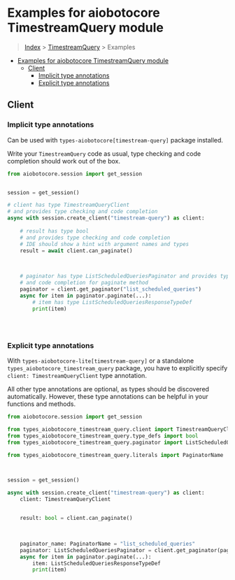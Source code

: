 <a id="examples-for-aiobotocore-timestreamquery-module"></a>

# Examples for aiobotocore TimestreamQuery module

> [Index](../README.md) > [TimestreamQuery](./README.md) > Examples

- [Examples for aiobotocore TimestreamQuery module](#examples-for-aiobotocore-timestreamquery-module)
  - [Client](#client)
    - [Implicit type annotations](#implicit-type-annotations)
    - [Explicit type annotations](#explicit-type-annotations)

<a id="client"></a>

## Client

<a id="implicit-type-annotations"></a>

### Implicit type annotations

Can be used with `types-aiobotocore[timestream-query]` package installed.

Write your `TimestreamQuery` code as usual, type checking and code completion
should work out of the box.

```python
from aiobotocore.session import get_session


session = get_session()

# client has type TimestreamQueryClient
# and provides type checking and code completion
async with session.create_client("timestream-query") as client:
    
    # result has type bool
    # and provides type checking and code completion
    # IDE should show a hint with argument names and types
    result = await client.can_paginate()
    

    
    # paginator has type ListScheduledQueriesPaginator and provides type checking
    # and code completion for paginate method
    paginator = client.get_paginator("list_scheduled_queries")
    async for item in paginator.paginate(...):
        # item has type ListScheduledQueriesResponseTypeDef
        print(item)
    

    
```

<a id="explicit-type-annotations"></a>

### Explicit type annotations

With `types-aiobotocore-lite[timestream-query]` or a standalone
`types_aiobotocore_timestream_query` package, you have to explicitly specify
`client: TimestreamQueryClient` type annotation.

All other type annotations are optional, as types should be discovered
automatically. However, these type annotations can be helpful in your functions
and methods.

```python
from aiobotocore.session import get_session

from types_aiobotocore_timestream_query.client import TimestreamQueryClient
from types_aiobotocore_timestream_query.type_defs import bool
from types_aiobotocore_timestream_query.paginator import ListScheduledQueriesPaginator

from types_aiobotocore_timestream_query.literals import PaginatorName



session = get_session()

async with session.create_client("timestream-query") as client:
    client: TimestreamQueryClient

    
    result: bool = client.can_paginate()
    

    
    paginator_name: PaginatorName = "list_scheduled_queries"
    paginator: ListScheduledQueriesPaginator = client.get_paginator(paginator_name)
    async for item in paginator.paginate(...):
        item: ListScheduledQueriesResponseTypeDef
        print(item)
    

    
```
